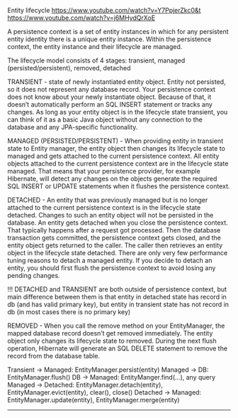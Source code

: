 Entity lifecycle 
https://www.youtube.com/watch?v=Y7PpjerZkc0&t
https://www.youtube.com/watch?v=j6MHydQrXoE


A persistence context is a set of entity instances in which for any persistent entity identity
there is a unique entity instance. Within the persistence context, the entity instance and their
lifecycle are managed.

The lifecycle model consists of 4 stages: transient, managed (persisted/persistent), removed, detached

TRANSIENT - state of newly instantiated entity object. Entity not persisted, so it does not
represent any database record.
Your persistence context does not know about your newly instantiate object. 
Because of that, it doesn’t automatically perform an SQL INSERT statement or tracks any changes.
As long as your entity object is in the lifecycle state transient, you can think of it as 
a basic Java object without any connection to the database and any JPA-specific functionality.

MANAGED (PERSISTED/PERSISTENT) - When providing entity in transient state to Entity manager, the entity object then changes its 
lifecycle state to managed and gets attached to the current persistence context.
All entity objects attached to the current persistence context are in the lifecycle state managed.
That means that your persistence provider, for example Hibernate,
will detect any changes on the objects generate the required SQL INSERT or UPDATE statements
when it flushes the persistence context.

DETACHED - An entity that was previously managed but is no longer attached to the current persistence context
is in the lifecycle state detached. Changes to such an entity object will not be persisted in the database.
An entity gets detached when you close the persistence context.
That typically happens after a request got processed. Then the database transaction gets committed,
the persistence context gets closed, and the entity object gets returned to the caller.
The caller then retrieves an entity object in the lifecycle state detached.
There are only very few performance tuning reasons to detach a managed entity.
If you decide to detach an entity, you should first flush the persistence context to avoid losing any pending changes.

!!! DETACHED and TRANSIENT are both outside of persistence context, but main difference between them is that
entity in detached state has record in db (and has valid primary key), but entity in transient state has not record
in db (in most cases there is no primary key)

REMOVED - When you call the remove method on your EntityManager, the mapped database record doesn’t get removed immediately.
The entity object only changes its lifecycle state to removed. During the next flush operation,
Hibernate will generate an SQL DELETE statement to remove the record from the database table.

Transient -> Managed: EntityManager.persist(entity)
Managed -> DB: EntityManager.flush()
DB -> Managed: EntityManger.find(...), any query
Managed -> Detached: EntityManager.detach(entity), EntityManager.evict(entity), clear(), close()
Detached -> Managed: EntityManager.update(entity), EntityManager.merge(entity)

--------------------------------------------------------------------

